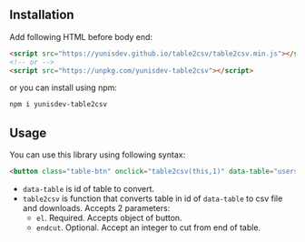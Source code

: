 ## Installation
Add following HTML before body end:
```html
<script src="https://yunisdev.github.io/table2csv/table2csv.min.js"></script>
<!-- or -->
<script src="https://unpkg.com/yunisdev-table2csv"></script>
```
or you can install using npm:
```bash
npm i yunisdev-table2csv
```

## Usage
You can use this library using following syntax:
```html
<button class="table-btn" onclick="table2csv(this,1)" data-table="usersTable">Download</button>
```
- ```data-table``` is id of table to convert.
- ```table2csv``` is function that converts table in id of ```data-table``` to csv file and downloads. Accepts 2 parameters:
    - ```el```. Required. Accepts object of button.
    - ```endcut```. Optional. Accept an integer to cut from end of table.